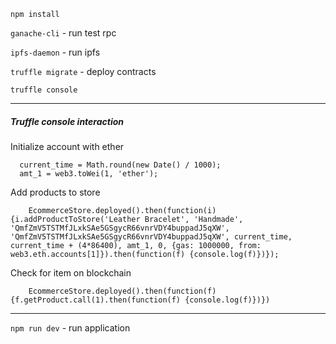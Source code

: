 
`npm install` 

`ganache-cli` - run test rpc

`ipfs-daemon` - run ipfs 

`truffle migrate` - deploy contracts

`truffle console`

---

##### Truffle console interaction


Initialize account with ether
```language-javascript
  current_time = Math.round(new Date() / 1000);
  amt_1 = web3.toWei(1, 'ether');
``` 

Add products to store
```language-javascript
	EcommerceStore.deployed().then(function(i) {i.addProductToStore('Leather Bracelet', 'Handmade', 'QmfZmV5TSTMfJLxkSAe5GSgycR66vnrVDY4buppadJ5qXW', 'QmfZmV5TSTMfJLxkSAe5GSgycR66vnrVDY4buppadJ5qXW', current_time, current_time + (4*86400), amt_1, 0, {gas: 1000000, from: web3.eth.accounts[1]}).then(function(f) {console.log(f)})});
```

Check for item on blockchain
```language-javascript
	EcommerceStore.deployed().then(function(f) {f.getProduct.call(1).then(function(f) {console.log(f)})})
```
---
`npm run dev` - run application
